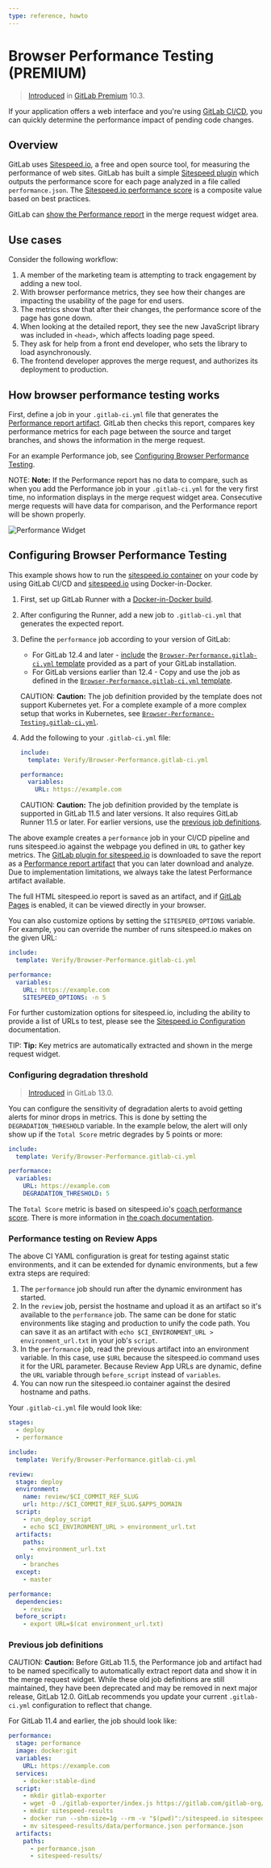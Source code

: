```yaml
---
type: reference, howto
---
```


# Browser Performance Testing **(PREMIUM)**

> [Introduced](https://gitlab.com/gitlab-org/gitlab/-/merge_requests/3507) in [GitLab Premium](https://about.gitlab.com/pricing/) 10.3.

If your application offers a web interface and you're using
[GitLab CI/CD](../../../ci/README.md), you can quickly determine the performance
impact of pending code changes.

## Overview

GitLab uses [Sitespeed.io](https://www.sitespeed.io), a free and open source
tool, for measuring the performance of web sites. GitLab has built a simple
[Sitespeed plugin](https://gitlab.com/gitlab-org/gl-performance) which outputs
the performance score for each page analyzed in a file called `performance.json`.
The [Sitespeed.io performance score](https://examples.sitespeed.io/6.0/2017-11-23-23-43-35/help.html)
is a composite value based on best practices.

GitLab can [show the Performance report](#how-browser-performance-testing-works)
in the merge request widget area.

## Use cases

Consider the following workflow:

1. A member of the marketing team is attempting to track engagement by adding a new tool.
1. With browser performance metrics, they see how their changes are impacting the usability
   of the page for end users.
1. The metrics show that after their changes, the performance score of the page has gone down.
1. When looking at the detailed report, they see the new JavaScript library was
   included in `<head>`, which affects loading page speed.
1. They ask for help from a front end developer, who sets the library to load asynchronously.
1. The frontend developer approves the merge request, and authorizes its deployment to production.

## How browser performance testing works

First, define a job in your `.gitlab-ci.yml` file that generates the
[Performance report artifact](../../../ci/pipelines/job_artifacts.md#artifactsreportsperformance-premium).
GitLab then checks this report, compares key performance metrics for each page
between the source and target branches, and shows the information in the merge request.

For an example Performance job, see
[Configuring Browser Performance Testing](#configuring-browser-performance-testing).

NOTE: **Note:**
If the Performance report has no data to compare, such as when you add the
Performance job in your `.gitlab-ci.yml` for the very first time, no information
displays in the merge request widget area. Consecutive merge requests will have data for
comparison, and the Performance report will be shown properly.

![Performance Widget](img/browser_performance_testing.png)

## Configuring Browser Performance Testing

This example shows how to run the [sitespeed.io container](https://hub.docker.com/r/sitespeedio/sitespeed.io/)
on your code by using GitLab CI/CD and [sitespeed.io](https://www.sitespeed.io)
using Docker-in-Docker.

1. First, set up GitLab Runner with a
   [Docker-in-Docker build](../../../ci/docker/using_docker_build.md#use-docker-in-docker-workflow-with-docker-executor).
1. After configuring the Runner, add a new job to `.gitlab-ci.yml` that generates
   the expected report.
1. Define the `performance` job according to your version of GitLab:

   - For GitLab 12.4 and later - [include](../../../ci/yaml/README.md#includetemplate) the
     [`Browser-Performance.gitlab-ci.yml` template](https://gitlab.com/gitlab-org/gitlab/blob/master/lib/gitlab/ci/templates/Verify/Browser-Performance.gitlab-ci.yml) provided as a part of your GitLab installation.
   - For GitLab versions earlier than 12.4 - Copy and use the job as defined in the
     [`Browser-Performance.gitlab-ci.yml` template](https://gitlab.com/gitlab-org/gitlab/blob/master/lib/gitlab/ci/templates/Verify/Browser-Performance.gitlab-ci.yml).

   CAUTION: **Caution:**
   The job definition provided by the template does not support Kubernetes yet.
   For a complete example of a more complex setup that works in Kubernetes, see
   [`Browser-Performance-Testing.gitlab-ci.yml`](https://gitlab.com/gitlab-org/gitlab/blob/master/lib/gitlab/ci/templates/Jobs/Browser-Performance-Testing.gitlab-ci.yml).

1. Add the following to your `.gitlab-ci.yml` file:

   ```yaml
   include:
     template: Verify/Browser-Performance.gitlab-ci.yml

   performance:
     variables:
       URL: https://example.com
   ```

   CAUTION: **Caution:**
   The job definition provided by the template is supported in GitLab 11.5 and later versions.
   It also requires GitLab Runner 11.5 or later. For earlier versions, use the
   [previous job definitions](#previous-job-definitions).

The above example creates a `performance` job in your CI/CD pipeline and runs
sitespeed.io against the webpage you defined in `URL` to gather key metrics.
The [GitLab plugin for sitespeed.io](https://gitlab.com/gitlab-org/gl-performance)
is downloaded to save the report as a [Performance report artifact](../../../ci/pipelines/job_artifacts.md#artifactsreportsperformance-premium)
that you can later download and analyze. Due to implementation limitations, we always
take the latest Performance artifact available.

The full HTML sitespeed.io report is saved as an artifact, and if
[GitLab Pages](../pages/index.md) is enabled, it can be viewed directly in your browser.

You can also customize options by setting the `SITESPEED_OPTIONS` variable.
For example, you can override the number of runs sitespeed.io
makes on the given URL:

```yaml
include:
  template: Verify/Browser-Performance.gitlab-ci.yml

performance:
  variables:
    URL: https://example.com
    SITESPEED_OPTIONS: -n 5
```

For further customization options for sitespeed.io, including the ability to provide a
list of URLs to test, please see the
[Sitespeed.io Configuration](https://www.sitespeed.io/documentation/sitespeed.io/configuration/)
documentation.

TIP: **Tip:**
Key metrics are automatically extracted and shown in the merge request widget.

### Configuring degradation threshold

> [Introduced](https://gitlab.com/gitlab-org/gitlab/-/issues/27599) in GitLab 13.0.

You can configure the sensitivity of degradation alerts to avoid getting alerts for minor drops in metrics.
This is done by setting the `DEGRADATION_THRESHOLD` variable. In the example below, the alert will only show up
if the `Total Score` metric degrades by 5 points or more:

```yaml
include:
  template: Verify/Browser-Performance.gitlab-ci.yml

performance:
  variables:
    URL: https://example.com
    DEGRADATION_THRESHOLD: 5
```

The `Total Score` metric is based on sitespeed.io's [coach performance score](https://www.sitespeed.io/documentation/sitespeed.io/metrics/#performance-score). There is more information in [the coach documentation](https://www.sitespeed.io/documentation/coach/how-to/#what-do-the-coach-do).

### Performance testing on Review Apps

The above CI YAML configuration is great for testing against static environments, and it can
be extended for dynamic environments, but a few extra steps are required:

1. The `performance` job should run after the dynamic environment has started.
1. In the `review` job, persist the hostname and upload it as an artifact so
   it's available to the `performance` job. The same can be done for static
   environments like staging and production to unify the code path. You can save it
   as an artifact with `echo $CI_ENVIRONMENT_URL > environment_url.txt`
   in your job's `script`.
1. In the `performance` job, read the previous artifact into an environment
   variable. In this case, use `$URL` because the sitespeed.io command
   uses it for the URL parameter. Because Review App URLs are dynamic, define
   the `URL` variable through `before_script` instead of `variables`.
1. You can now run the sitespeed.io container against the desired hostname and
   paths.

Your `.gitlab-ci.yml` file would look like:

```yaml
stages:
  - deploy
  - performance

include:
  template: Verify/Browser-Performance.gitlab-ci.yml

review:
  stage: deploy
  environment:
    name: review/$CI_COMMIT_REF_SLUG
    url: http://$CI_COMMIT_REF_SLUG.$APPS_DOMAIN
  script:
    - run_deploy_script
    - echo $CI_ENVIRONMENT_URL > environment_url.txt
  artifacts:
    paths:
      - environment_url.txt
  only:
    - branches
  except:
    - master

performance:
  dependencies:
    - review
  before_script:
    - export URL=$(cat environment_url.txt)
```

### Previous job definitions

CAUTION: **Caution:**
Before GitLab 11.5, the Performance job and artifact had to be named specifically
to automatically extract report data and show it in the merge request widget.
While these old job definitions are still maintained, they have been deprecated
and may be removed in next major release, GitLab 12.0.
GitLab recommends you update your current `.gitlab-ci.yml` configuration to reflect that change.

For GitLab 11.4 and earlier, the job should look like:

```yaml
performance:
  stage: performance
  image: docker:git
  variables:
    URL: https://example.com
  services:
    - docker:stable-dind
  script:
    - mkdir gitlab-exporter
    - wget -O ./gitlab-exporter/index.js https://gitlab.com/gitlab-org/gl-performance/raw/master/index.js
    - mkdir sitespeed-results
    - docker run --shm-size=1g --rm -v "$(pwd)":/sitespeed.io sitespeedio/sitespeed.io:6.3.1 --plugins.add ./gitlab-exporter --outputFolder sitespeed-results $URL
    - mv sitespeed-results/data/performance.json performance.json
  artifacts:
    paths:
      - performance.json
      - sitespeed-results/
```

<!-- ## Troubleshooting

Include any troubleshooting steps that you can foresee. If you know beforehand what issues
one might have when setting this up, or when something is changed, or on upgrading, it's
important to describe those, too. Think of things that may go wrong and include them here.
This is important to minimize requests for support, and to avoid doc comments with
questions that you know someone might ask.

Each scenario can be a third-level heading, e.g. `### Getting error message X`.
If you have none to add when creating a doc, leave this section in place
but commented out to help encourage others to add to it in the future. -->
